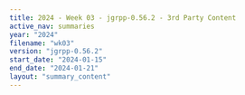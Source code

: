 ```yaml
---
title: 2024 - Week 03 - jgrpp-0.56.2 - 3rd Party Content
active_nav: summaries
year: "2024"
filename: "wk03"
version: "jgrpp-0.56.2"
start_date: "2024-01-15"
end_date: "2024-01-21"
layout: "summary_content"
---
```

